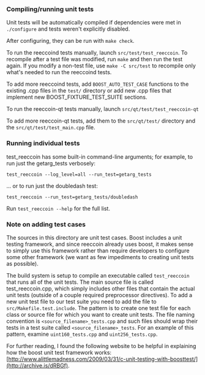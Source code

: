 ### Compiling/running unit tests

Unit tests will be automatically compiled if dependencies were met in `./configure`
and tests weren't explicitly disabled.

After configuring, they can be run with `make check`.

To run the reeccoind tests manually, launch `src/test/test_reeccoin`. To recompile
after a test file was modified, run `make` and then run the test again. If you
modify a non-test file, use `make -C src/test` to recompile only what's needed
to run the reeccoind tests.

To add more reeccoind tests, add `BOOST_AUTO_TEST_CASE` functions to the existing
.cpp files in the `test/` directory or add new .cpp files that
implement new BOOST_FIXTURE_TEST_SUITE sections.

To run the reeccoin-qt tests manually, launch `src/qt/test/test_reeccoin-qt`

To add more reeccoin-qt tests, add them to the `src/qt/test/` directory and
the `src/qt/test/test_main.cpp` file.

### Running individual tests

test_reeccoin has some built-in command-line arguments; for
example, to run just the getarg_tests verbosely:

    test_reeccoin --log_level=all --run_test=getarg_tests

... or to run just the doubledash test:

    test_reeccoin --run_test=getarg_tests/doubledash

Run `test_reeccoin --help` for the full list.

### Note on adding test cases

The sources in this directory are unit test cases.  Boost includes a
unit testing framework, and since reeccoin already uses boost, it makes
sense to simply use this framework rather than require developers to
configure some other framework (we want as few impediments to creating
unit tests as possible).

The build system is setup to compile an executable called `test_reeccoin`
that runs all of the unit tests.  The main source file is called
test_reeccoin.cpp, which simply includes other files that contain the
actual unit tests (outside of a couple required preprocessor
directives). To add a new unit test file to our test suite you need
to add the file to `src/Makefile.test.include`. The pattern is to
create one test file for each class or source file for which you want
to create unit tests.  The file naming convention is
`<source_filename>_tests.cpp` and such files should wrap their tests
in a test suite called `<source_filename>_tests`.  For an example of
this pattern, examine `uint160_tests.cpp` and `uint256_tests.cpp`.

For further reading, I found the following website to be helpful in
explaining how the boost unit test framework works:
[http://www.alittlemadness.com/2009/03/31/c-unit-testing-with-boosttest/](http://archive.is/dRBGf).
